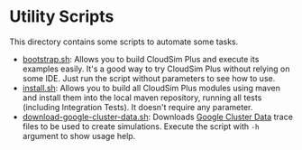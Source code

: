 # Utility Scripts

This directory contains some scripts to automate some tasks.

- [bootstrap.sh](bootstrap.sh): Allows you to build CloudSim Plus and execute its examples easily. It's a good way to try CloudSim Plus without relying on some IDE.
                                Just run the script without parameters to see how to use.
- [install.sh](install.sh): Allows you to build all CloudSim Plus modules using maven and install them into the local maven repository, running
                            all tests (including Integration Tests). It doesn't require any parameter.
- [download-google-cluster-data.sh](download-google-cluster-data.sh): Downloads [Google Cluster Data](https://github.com/google/cluster-data/blob/master/ClusterData2011_2.md) trace files to be used to create simulations. Execute the script with `-h` argument to show usage help.
                            

